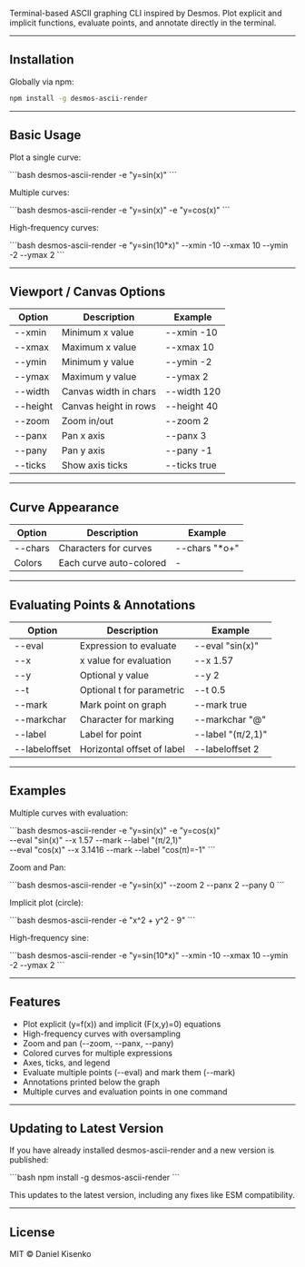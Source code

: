 Terminal-based ASCII graphing CLI inspired by Desmos.
Plot explicit and implicit functions, evaluate points, and annotate directly in the terminal.

---

## Installation

Globally via npm:

```bash
npm install -g desmos-ascii-render
```

---

## Basic Usage

Plot a single curve:

\`\`\`bash
desmos-ascii-render -e "y=sin(x)"
\`\`\`

Multiple curves:

\`\`\`bash
desmos-ascii-render -e "y=sin(x)" -e "y=cos(x)"
\`\`\`

High-frequency curves:

\`\`\`bash
desmos-ascii-render -e "y=sin(10*x)" --xmin -10 --xmax 10 --ymin -2 --ymax 2
\`\`\`

---

## Viewport / Canvas Options

| Option      | Description              | Example        |
|-------------|--------------------------|----------------|
| --xmin      | Minimum x value          | --xmin -10     |
| --xmax      | Maximum x value          | --xmax 10      |
| --ymin      | Minimum y value          | --ymin -2      |
| --ymax      | Maximum y value          | --ymax 2       |
| --width     | Canvas width in chars    | --width 120    |
| --height    | Canvas height in rows    | --height 40    |
| --zoom      | Zoom in/out              | --zoom 2       |
| --panx      | Pan x axis               | --panx 3       |
| --pany      | Pan y axis               | --pany -1      |
| --ticks     | Show axis ticks          | --ticks true   |

---

## Curve Appearance

| Option        | Description              | Example        |
|---------------|--------------------------|----------------|
| --chars       | Characters for curves    | --chars "*o+" |
| Colors        | Each curve auto-colored  | -              |

---

## Evaluating Points & Annotations

| Option        | Description                  | Example                   |
|---------------|------------------------------|---------------------------|
| --eval        | Expression to evaluate       | --eval "sin(x)"           |
| --x           | x value for evaluation       | --x 1.57                  |
| --y           | Optional y value             | --y 2                     |
| --t           | Optional t for parametric    | --t 0.5                   |
| --mark        | Mark point on graph          | --mark true               |
| --markchar    | Character for marking        | --markchar "@"            |
| --label       | Label for point              | --label "(π/2,1)"        |
| --labeloffset | Horizontal offset of label   | --labeloffset 2           |

---

## Examples

Multiple curves with evaluation:

\`\`\`bash
desmos-ascii-render -e "y=sin(x)" -e "y=cos(x)" \
  --eval "sin(x)" --x 1.57 --mark --label "(π/2,1)" \
  --eval "cos(x)" --x 3.1416 --mark --label "cos(π)=-1"
\`\`\`

Zoom and Pan:

\`\`\`bash
desmos-ascii-render -e "y=sin(x)" --zoom 2 --panx 2 --pany 0
\`\`\`

Implicit plot (circle):

\`\`\`bash
desmos-ascii-render -e "x^2 + y^2 - 9"
\`\`\`

High-frequency sine:

\`\`\`bash
desmos-ascii-render -e "y=sin(10*x)" --xmin -10 --xmax 10 --ymin -2 --ymax 2
\`\`\`

---

## Features

- Plot explicit (y=f(x)) and implicit (F(x,y)=0) equations
- High-frequency curves with oversampling
- Zoom and pan (--zoom, --panx, --pany)
- Colored curves for multiple expressions
- Axes, ticks, and legend
- Evaluate multiple points (--eval) and mark them (--mark)
- Annotations printed below the graph
- Multiple curves and evaluation points in one command

---

## Updating to Latest Version

If you have already installed desmos-ascii-render and a new version is published:

\`\`\`bash
npm install -g desmos-ascii-render
\`\`\`

This updates to the latest version, including any fixes like ESM compatibility.

---

## License

MIT © Daniel Kisenko

